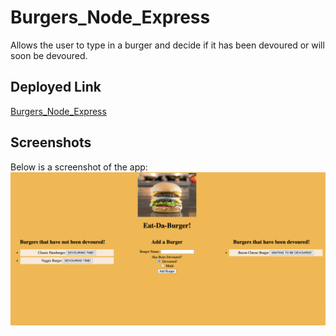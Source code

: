 # Burgers_Node_Express
Allows the user to type in a burger and decide if it has been devoured or will soon be devoured.

## Deployed Link
[Burgers_Node_Express](https://agile-ridge-00008.herokuapp.com/)

## Screenshots
Below is a screenshot of the app:
![screenshot](./images/Eat-Da-Burger.jpeg)
